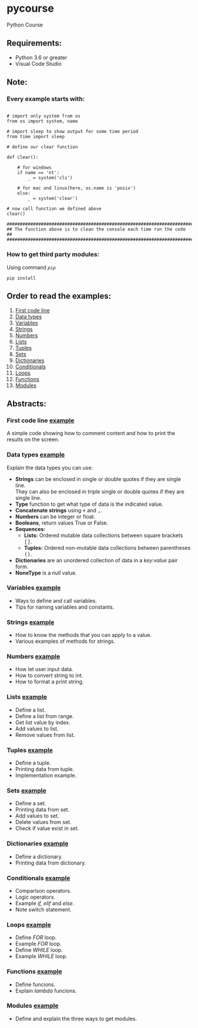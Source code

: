 # pycourse
Python Course

## Requirements:
-   Python 3.6 or greater
-   Visual Code Studio

## Note:
### Every example starts with:

<pre><code>
# import only system from os
from os import system, name

# import sleep to show output for some time period
from time import sleep

# define our clear function

def clear():

    # for windows
    if name == 'nt':
        _ = system('cls')

    # for mac and linux(here, os.name is 'posix')
    else:
        _ = system('clear')

# now call function we defined above
clear()

#######################################################################
## The function above is to clean the console each time run the code ##
#######################################################################
</code></pre>

### How to get third party modules:
Using command <code>*pip*</code>
<pre><code>pip install <module-name></code></pre>

## Order to read the examples:
1. [First code line](#first-code-line-example)
2. [Data types](#data-types-example)
3. [Variables](#variables-example)
4. [Strings](#strings-example)
5. [Numbers](#numbers-example)
6. [Lists](#lists-example)
7. [Tuples](#tuples-example)
8. [Sets](#sets-example)
9. [Dictionaries](#dictionaries-example)
10. [Conditionals](#conditionals-example)
11. [Loops](#loops-example)
12. [Functions](#functions-example)
13. [Modules](#modules-example)

## Abstracts:
### First code line [example](helloworld.py)
A simple code showing how to comment content and how to print the results on the screen.
### Data types [example](datatype.py)
Explain the data types you can use:
-   **Strings** can be enclosed in single or double quotes if they are single line.\
    They can also be enclosed in triple single or double quotes if they are single line.
-   **Type** function to get what type of data is the indicated value.
-   **Concatenate strings** using <kbd>+</kbd> and <kbd>,</kbd>.
-   **Numbers** can be integer or float.
-   **Booleans**, return values True or False.
-   **Sequences:**
    -   **Lists:** Ordered mutable data collections between square brackets <kbd>[</kbd><kbd>]</kbd>.
    -   **Tuples:** Ordered non-mutable data collections between parentheses <kbd>(</kbd><kbd>)</kbd>.
-   **Dictionaries** are an unordered collection of data in a *key*:*value* pair form.
-   **NoneType** is a null value.
### Variables [example](variables.py)
-   Ways to define and call variables.
-   Tips for naming variables and constants.
### Strings [example](strings.py)
-   How to know the methods that you can apply to a value.
-   Various examples of methods for strings.
### Numbers [example](numbers.py)
-   How let user input data.
-   How to convert string to int.
-   How to format a print string.
### Lists [example](lists.py)
-   Define a list.
-   Define a list from range.
-   Get list value by index.
-   Add values to list.
-   Remove values from list.
### Tuples [example](tuples.py)
-   Define a tuple.
-   Printing data from tuple.
-   Implementation example.
### Sets [example](set.py)
-   Define a set.
-   Printing data from set.
-   Add values to set.
-   Delete values from set.
-   Check if value exist in set.
### Dictionaries [example](dictionaries.py)
-   Define a dictionary.
-   Printing data from dictionary.
### Conditionals [example](conditionals.py)
-   Comparison operators.
-   Logic operators.
-   Example *if, elif* and *else*.
-   Note switch statement.
### Loops [example](loops.py)
-   Define *FOR* loop.
-   Example *FOR* loop.
-   Define *WHILE* loop.
-   Example *WHILE* loop.
### Functions [example](functions.py)
-   Define funcions.
-   Explain *lambda* funcions.
### Modules [example](modules.py)
-   Define and explain the three ways to get modules.